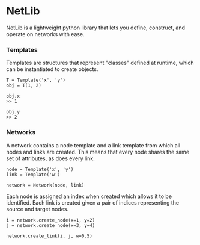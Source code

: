 # NetLib

NetLib is a lightweight python library that lets you define, construct, and operate on networks with ease.

### Templates

Templates are structures that represent "classes" defined at runtime, which can be instantiated to create objects. 

    T = Template('x', 'y')
    obj = T(1, 2)

    obj.x 
    >> 1

    obj.y
    >> 2

### Networks

A network contains a node template and a link template from which all nodes and links are created. This means that every node shares the same set of attributes, as does every link.

	node = Template('x', 'y')
	link = Template('w')

    network = Network(node, link)

Each node is assigned an index when created which allows it to be identified. Each link is created given a pair of indices representing the source and target nodes.

	i = network.create_node(x=1, y=2)
	j = network.create_node(x=3, y=4)

	network.create_link(i, j, w=0.5)

